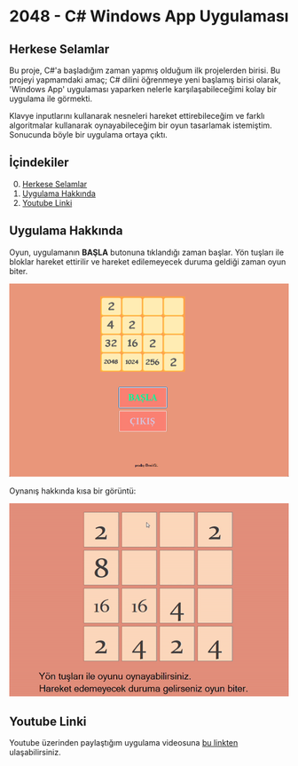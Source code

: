 # 2048 - C# Windows App Uygulaması

## Herkese Selamlar

Bu proje, C#'a başladığım zaman yapmış olduğum ilk projelerden birisi. 
Bu projeyi yapmamdaki amaç; C# dilini öğrenmeye yeni başlamış birisi olarak, 'Windows App' uygulaması yaparken nelerle karşılaşabileceğimi kolay bir uygulama ile görmekti.

Klavye inputlarını kullanarak nesneleri hareket ettirebileceğim ve farklı algoritmalar kullanarak oynayabileceğim bir oyun tasarlamak istemiştim. Sonucunda böyle bir uygulama ortaya çıktı.

## İçindekiler

0. [Herkese Selamlar](#herkese-selamlar)
1. [Uygulama Hakkında](#uygulama-hakkında)
2. [Youtube Linki](#youtube-linki)

## Uygulama Hakkında

Oyun, uygulamanın **BAŞLA** butonuna tıklandığı zaman başlar. Yön tuşları ile bloklar hareket ettirilir ve hareket edilemeyecek duruma geldiği zaman oyun biter.

![](./examples/mainpage.png)

Oynanış hakkında kısa bir görüntü:

![](./examples/gameplay.gif)


## Youtube Linki

Youtube üzerinden paylaştığım uygulama videosuna [bu linkten](https://youtu.be/DCNAg441QK0) ulaşabilirsiniz.

